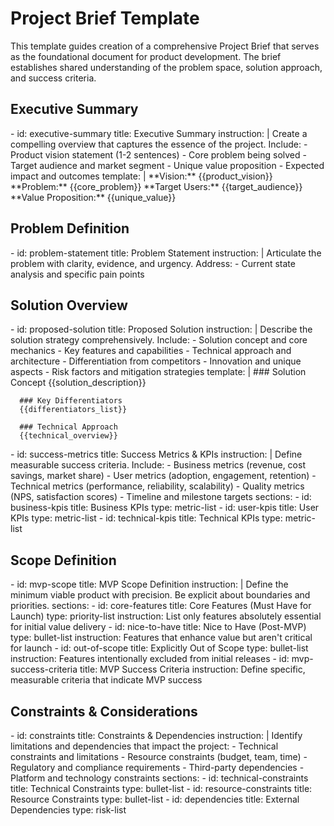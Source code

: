 # Project Brief Template

<instructions>
    This template guides creation of a comprehensive Project Brief that serves as the foundational document for product development. The brief establishes shared understanding of the problem space, solution approach, and success criteria.
</instructions>

## Executive Summary

<section>
  - id: executive-summary
    title: Executive Summary
    instruction: |
      Create a compelling overview that captures the essence of the project. Include:
      - Product vision statement (1-2 sentences)
      - Core problem being solved
      - Target audience and market segment
      - Unique value proposition
      - Expected impact and outcomes
    template: |
      **Vision:** {{product_vision}}
      **Problem:** {{core_problem}}
      **Target Users:** {{target_audience}}
      **Value Proposition:** {{unique_value}}
</section>

## Problem Definition

<section>
  - id: problem-statement
    title: Problem Statement
    instruction: |
      Articulate the problem with clarity, evidence, and urgency. Address:
      - Current state analysis and specific pain points
</section>

## Solution Overview

<section>
  - id: proposed-solution
    title: Proposed Solution
    instruction: |
      Describe the solution strategy comprehensively. Include:
      - Solution concept and core mechanics
      - Key features and capabilities
      - Technical approach and architecture
      - Differentiation from competitors
      - Innovation and unique aspects
      - Risk factors and mitigation strategies
    template: |
      ### Solution Concept
      {{solution_description}}
      
      ### Key Differentiators
      {{differentiators_list}}
      
      ### Technical Approach
      {{technical_overview}}
</section>

<section>
  - id: success-metrics
    title: Success Metrics & KPIs
    instruction: |
      Define measurable success criteria. Include:
      - Business metrics (revenue, cost savings, market share)
      - User metrics (adoption, engagement, retention)
      - Technical metrics (performance, reliability, scalability)
      - Quality metrics (NPS, satisfaction scores)
      - Timeline and milestone targets
    sections:
      - id: business-kpis
        title: Business KPIs
        type: metric-list
      - id: user-kpis
        title: User KPIs
        type: metric-list
      - id: technical-kpis
        title: Technical KPIs
        type: metric-list
</section>

## Scope Definition

<section>
  - id: mvp-scope
    title: MVP Scope Definition
    instruction: |
      Define the minimum viable product with precision. Be explicit about boundaries and priorities.
    sections:
      - id: core-features
        title: Core Features (Must Have for Launch)
        type: priority-list
        instruction: List only features absolutely essential for initial value delivery
      - id: nice-to-have
        title: Nice to Have (Post-MVP)
        type: bullet-list
        instruction: Features that enhance value but aren't critical for launch
      - id: out-of-scope
        title: Explicitly Out of Scope
        type: bullet-list
        instruction: Features intentionally excluded from initial releases
      - id: mvp-success-criteria
        title: MVP Success Criteria
        instruction: Define specific, measurable criteria that indicate MVP success
</section>

## Constraints & Considerations

<section>
  - id: constraints
    title: Constraints & Dependencies
    instruction: |
      Identify limitations and dependencies that impact the project:
      - Technical constraints and limitations
      - Resource constraints (budget, team, time)
      - Regulatory and compliance requirements
      - Third-party dependencies
      - Platform and technology constraints
    sections:
      - id: technical-constraints
        title: Technical Constraints
        type: bullet-list
      - id: resource-constraints
        title: Resource Constraints
        type: bullet-list
      - id: dependencies
        title: External Dependencies
        type: risk-list
</section>
